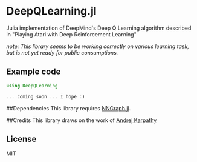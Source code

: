 # DeepQLearning.jl
Julia implementation of DeepMind's Deep Q Learning algorithm described in "Playing Atari with Deep Reinforcement Learning"

*note: This library seems to be working correctly on various learning task, but is not yet ready for public consumptions.*

## Example code
```julia
using DeepQLearning

... coming soon ... I hope :)
```

##Dependencies 
This library requires [NNGraph.jl](https://github.com/Andy-P/NNGraph.jl). 

##Credits
This library draws on the work of [Andrej Karpathy](https://github.com/karpathy/reinforcejs)

## License
MIT
